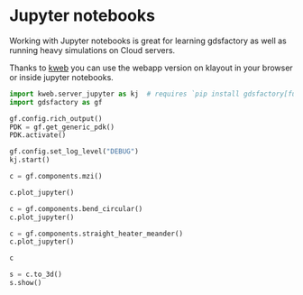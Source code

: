 # Jupyter notebooks

Working with Jupyter notebooks is great for learning gdsfactory as well as running heavy simulations on Cloud servers.

Thanks to [kweb](https://github.com/gdsfactory/kweb) you can use the webapp version on klayout in your browser or inside jupyter notebooks.

```python
import kweb.server_jupyter as kj  # requires `pip install gdsfactory[full]` or `pip install kweb`
import gdsfactory as gf

gf.config.rich_output()
PDK = gf.get_generic_pdk()
PDK.activate()

gf.config.set_log_level("DEBUG")
kj.start()
```

```python
c = gf.components.mzi()
```

```python
c.plot_jupyter()
```

```python
c = gf.components.bend_circular()
c.plot_jupyter()
```

```python
c = gf.components.straight_heater_meander()
c.plot_jupyter()
```

```python
c
```

```python
s = c.to_3d()
s.show()
```
